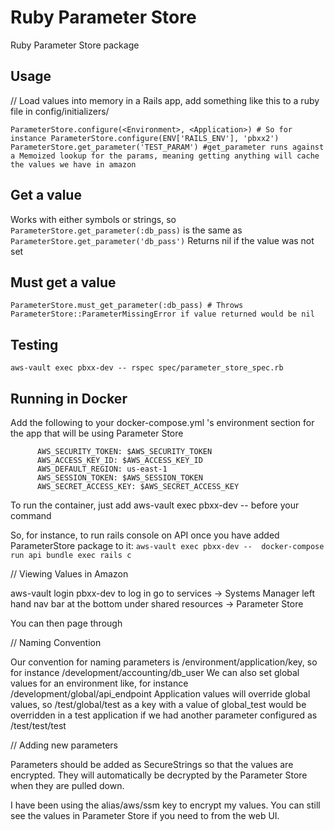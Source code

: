 # Ruby Parameter Store 
Ruby Parameter Store package

## Usage

// Load values into memory in a Rails app, add something like this to a ruby file in config/initializers/
```
ParameterStore.configure(<Environment>, <Application>) # So for instance ParameterStore.configure(ENV['RAILS_ENV'], 'pbxx2')
ParameterStore.get_parameter('TEST_PARAM') #get_parameter runs against a Memoized lookup for the params, meaning getting anything will cache the values we have in amazon
```

## Get a value

Works with either symbols or strings, so 
```ParameterStore.get_parameter(:db_pass)```
 is the same as 
```ParameterStore.get_parameter('db_pass')```
Returns nil if the value was not set

## Must get a value

```ParameterStore.must_get_parameter(:db_pass) # Throws ParameterStore::ParameterMissingError if value returned would be nil```

## Testing

```export AWS_REGION="us-east-1"
aws-vault exec pbxx-dev -- rspec spec/parameter_store_spec.rb
```
## Running in Docker

Add the following to your docker-compose.yml 's environment section for the app that will be using Parameter Store
```      AWS_REGION: us-east-1
      AWS_SECURITY_TOKEN: $AWS_SECURITY_TOKEN
      AWS_ACCESS_KEY_ID: $AWS_ACCESS_KEY_ID
      AWS_DEFAULT_REGION: us-east-1
      AWS_SESSION_TOKEN: $AWS_SESSION_TOKEN
      AWS_SECRET_ACCESS_KEY: $AWS_SECRET_ACCESS_KEY
```
To run the container, just add aws-vault exec pbxx-dev -- before your command

So, for instance, to run rails console on API once you have added ParameterStore package to it:
```aws-vault exec pbxx-dev --  docker-compose run api bundle exec rails c```


// Viewing Values in Amazon

aws-vault login pbxx-dev to log in
go to services -> Systems Manager
left hand nav bar at the bottom under shared resources -> Parameter Store

You can then page through

// Naming Convention

Our convention for naming parameters is /environment/application/key, so for instance /development/accounting/db_user
We can also set global values for an environment like, for instance /development/global/api_endpoint
Application values will override global values, so /test/global/test as a key with a value of global_test would be overridden in a test application if we had another parameter configured as /test/test/test 

// Adding new parameters

Parameters should be added as SecureStrings so that the values are encrypted. They will automatically be decrypted by the Parameter Store when they are pulled down.

I have been using the alias/aws/ssm key to encrypt my values. You can still see the values in Parameter Store if you need to from the web UI.
